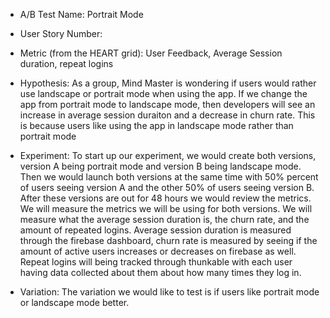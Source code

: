 * A/B Test Name: Portrait Mode 
* User Story Number:
* Metric (from the HEART grid): User Feedback, Average Session duration, repeat logins 
* Hypothesis:
As a group, Mind Master is wondering if users would rather use landscape or portrait mode when using the app. If we change the app from portrait mode to landscape mode, then developers will see an increase in average session duraiton and a decrease in churn rate. This is because users like using the app in landscape mode rather than portrait mode 

* Experiment: To start up our experiment, we would create both versions, version A being portrait mode and version B being landscape mode. Then we would launch both versions at the same time with 50% percent of users seeing version A and the other 50% of users seeing version B. After these versions are out for 48 hours we would review the metrics. We will measure the metrics we will be using for both versions. We will measure what the average session duration is, the churn rate, and the amount of repeated logins. Average session duration is measured through the firebase dashboard, churn rate is measured by seeing if the amount of active users increases or decreases on firebase as well. Repeat logins will being tracked through thunkable with each user having data collected about them about how many times they log in.

* Variation: The variation we would like to test is if users like portrait mode or landscape mode better.  
